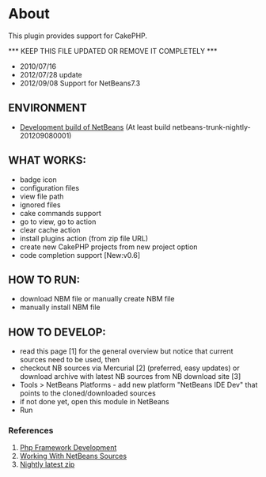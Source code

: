 # About

This plugin provides support for CakePHP.

*** KEEP THIS FILE UPDATED OR REMOVE IT COMPLETELY ***

- 2010/07/16
- 2012/07/28 update
- 2012/09/08 Support for NetBeans7.3

## ENVIRONMENT

- [Development build of NetBeans](http://bits.netbeans.org/download/trunk/nightly/latest/) (At least build netbeans-trunk-nightly-201209080001)

## WHAT WORKS:

- badge icon
- configuration files
- view file path
- ignored files
- cake commands support
- go to view, go to action
- clear cache action
- install plugins action (from zip file URL)
- create new CakePHP projects from new project option
- code completion support [New:v0.6] 

## HOW TO RUN:

- download NBM file or manually create NBM file
- manually install NBM file

## HOW TO DEVELOP:

- read this page [1] for the general overview but notice that current sources need to be used, then
- checkout NB sources via Mercurial [2] (preferred, easy updates) or download archive with latest NB sources from NB download site [3]
- Tools > NetBeans Platforms - add new platform "NetBeans IDE Dev" that points to the cloned/downloaded sources
- if not done yet, open this module in NetBeans
- Run

### References

1. [Php Framework Development](http://wiki.netbeans.org/PhpFrameworkDevelopment)
2. [Working With NetBeans Sources](http://wiki.netbeans.org/WorkingWithNetBeansSources)
3. [Nightly latest zip](http://bits.netbeans.org/download/trunk/nightly/latest/zip/)

